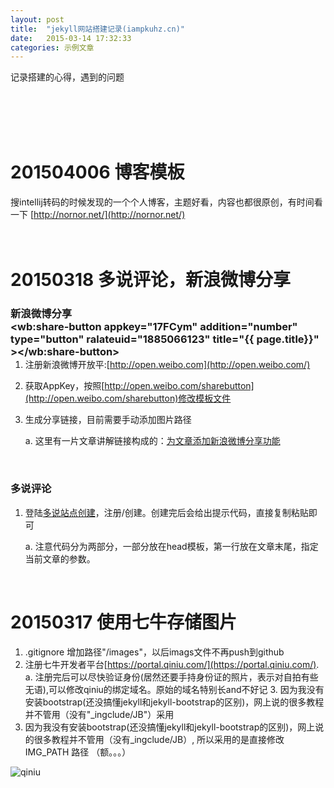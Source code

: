 ```yaml
--- 
layout: post
title:  "jekyll网站搭建记录(iampkuhz.cn)"
date:   2015-03-14 17:32:33
categories: 示例文章
---
```


记录搭建的心得，遇到的问题<br /><br /><br/>
<!--more-->

<br /><br />

# 201504006 博客模板

搜intellij转码的时候发现的一个个人博客，主题好看，内容也都很原创，有时间看一下
[http://nornor.net/](http://nornor.net/)
<br/><br/><br/>

# 20150318 多说评论，新浪微博分享

### 新浪微博分享 <span style="float:right"><wb:share-button appkey="17FCym" addition="number" type="button" ralateuid="1885066123" title="{{ page.title}}" ></wb:share-button></span>

1. 注册新浪微博开放平:[http://open.weibo.com](http://open.weibo.com/)
2. 获取AppKey，按照[http://open.weibo.com/sharebutton](http://open.weibo.com/sharebutton)修改模板文件
3. 生成分享链接，目前需要手动添加图片路径

    a. 这里有一片文章讲解链接构成的：[为文章添加新浪微博分享功能](http://jedx.info/2014/01/02/social-sharing-sina-weibo.html)

<br />

### 多说评论


<!-- 多说评论框 start -->
<div class="ds-thread" data-thread-key="no comment!" data-title="{{ site.title }}" data-url="{{ site.url }}"></div>

1. 登陆[多说站点创建](http://duoshuo.com/create-site)，注册/创建。创建完后会给出提示代码，直接复制粘贴即可

	a. 注意代码分为两部分，一部分放在head模板，第一行放在文章末尾，指定当前文章的参数。

<br />

# 20150317 使用七牛存储图片

1. .gitignore 增加路径"/images"，以后imags文件不再push到github
2. 注册七牛开发者平台[https://portal.qiniu.com/](https://portal.qiniu.com/).
	a. 注册完后可以尽快验证身份(居然还要手持身份证的照片，表示对自拍有些无语),可以修改qiniu的绑定域名。原始的域名特别长and不好记 3. 因为我没有安装bootstrap(还没搞懂jekyll和jekyll-bootstrap的区别)，网上说的很多教程并不管用（没有"_ingclude/JB"）采用
3. 因为我没有安装bootstrap(还没搞懂jekyll和jekyll-bootstrap的区别)，网上说的很多教程并不管用（没有\_ingclude/JB）, 所以采用的是直接修改IMG_PATH 路径 （额。。。）

![qiniu]({{site.IMG_PATH}}/icons/qiniu_logo.jpg)

<br /><br /><br />


<!-- 多说评论框 start -->
<div class="ds-thread" data-thread-key="no comment!" data-title="{{ site.title }}" data-url="{{ site.url }}"></div>

